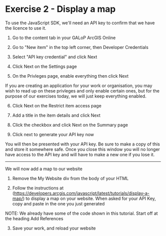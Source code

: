 # Exercise 2 - Display a map

To use the JavaScript SDK, we'll need an API key to confirm that we have the licence to use it.

1. Go to the content tab in your GALoP ArcGIS Online
   
3. Go to "New item" in the top left corner, then Developer Credentials
   
5. Select "API key credential" and click Next
   
7. Click Next on the Settings page
   
9. On the Privleges page, enable everything then click Next

If you are creating an application for your work or organisation, you may wish to read up on these privleges and only enable certain ones, but for the purpose of our exercises today, we will just keep everything enabled.

6. Click Next on the Restrict item access page
   
8. Add a title in the item details and click Next
   
10. Click the checkbox and click Next on the Summary page
    
12. Click next to generate your API key now

You will then be presented with your API key. Be sure to make a copy of this and store it somewhere safe. Once you close this window you will no longer have access to the API key and will have to make a new one if you lose it.

----------------------------------------------------------------

We will now add a map to our website

1. Remove the My Website div from the body of your HTML

2. Follow the instructions at (https://developers.arcgis.com/javascript/latest/tutorials/display-a-map/) to display a map on your website.
When asked for your API Key, copy and paste in the one you just generated

NOTE: We already have some of the code shown in this tutorial. Start off at the heading Add References

3. Save your work, and reload your website

